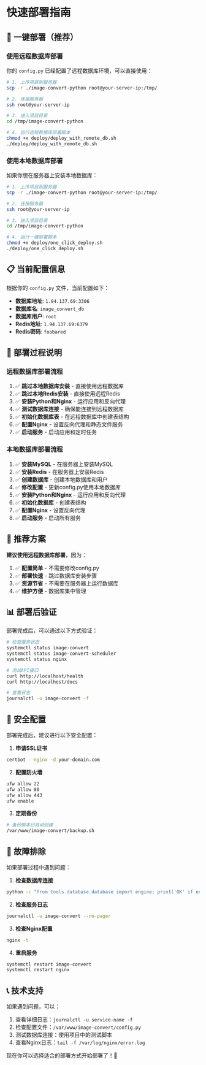 # 快速部署指南

## 🚀 一键部署（推荐）

### 使用远程数据库部署
你的 `config.py` 已经配置了远程数据库环境，可以直接使用：

```bash
# 1. 上传项目到服务器
scp -r ./image-convert-python root@your-server-ip:/tmp/

# 2. 连接服务器
ssh root@your-server-ip

# 3. 进入项目目录
cd /tmp/image-convert-python

# 4. 运行远程数据库部署脚本
chmod +x deploy/deploy_with_remote_db.sh
./deploy/deploy_with_remote_db.sh
```

### 使用本地数据库部署
如果你想在服务器上安装本地数据库：

```bash
# 1. 上传项目到服务器
scp -r ./image-convert-python root@your-server-ip:/tmp/

# 2. 连接服务器
ssh root@your-server-ip

# 3. 进入项目目录
cd /tmp/image-convert-python

# 4. 运行一键部署脚本
chmod +x deploy/one_click_deploy.sh
./deploy/one_click_deploy.sh
```

## 📋 当前配置信息

根据你的 `config.py` 文件，当前配置如下：

- **数据库地址**: `1.94.137.69:3306`
- **数据库名**: `image_convert_db`
- **数据库用户**: `root`
- **Redis地址**: `1.94.137.69:6379`
- **Redis密码**: `foobared`

## 🔧 部署过程说明

### 远程数据库部署流程
1. ✅ **跳过本地数据库安装** - 直接使用远程数据库
2. ✅ **跳过本地Redis安装** - 直接使用远程Redis
3. ✅ **安装Python和Nginx** - 运行应用和反向代理
4. ✅ **测试数据库连接** - 确保能连接到远程数据库
5. ✅ **初始化数据库表** - 在远程数据库中创建表结构
6. ✅ **配置Nginx** - 设置反向代理和静态文件服务
7. ✅ **启动服务** - 启动应用和定时任务

### 本地数据库部署流程
1. ✅ **安装MySQL** - 在服务器上安装MySQL
2. ✅ **安装Redis** - 在服务器上安装Redis
3. ✅ **创建数据库** - 创建本地数据库和用户
4. ✅ **修改配置** - 更新config.py使用本地数据库
5. ✅ **安装Python和Nginx** - 运行应用和反向代理
6. ✅ **初始化数据库** - 创建表结构
7. ✅ **配置Nginx** - 设置反向代理
8. ✅ **启动服务** - 启动所有服务

## 🎯 推荐方案

**建议使用远程数据库部署**，因为：

1. ✅ **配置简单** - 不需要修改config.py
2. ✅ **部署快速** - 跳过数据库安装步骤
3. ✅ **资源节省** - 不需要在服务器上运行数据库
4. ✅ **维护方便** - 数据库集中管理

## 📊 部署后验证

部署完成后，可以通过以下方式验证：

```bash
# 检查服务状态
systemctl status image-convert
systemctl status image-convert-scheduler
systemctl status nginx

# 测试API接口
curl http://localhost/health
curl http://localhost/docs

# 查看日志
journalctl -u image-convert -f
```

## 🔐 安全配置

部署完成后，建议进行以下安全配置：

1. **申请SSL证书**
```bash
certbot --nginx -d your-domain.com
```

2. **配置防火墙**
```bash
ufw allow 22
ufw allow 80
ufw allow 443
ufw enable
```

3. **定期备份**
```bash
# 备份脚本已自动创建
/var/www/image-convert/backup.sh
```

## 🚨 故障排除

如果部署过程中遇到问题：

1. **检查数据库连接**
```bash
python -c "from tools.database.database import engine; print('OK' if engine.connect() else 'FAIL')"
```

2. **检查服务日志**
```bash
journalctl -u image-convert --no-pager
```

3. **检查Nginx配置**
```bash
nginx -t
```

4. **重启服务**
```bash
systemctl restart image-convert
systemctl restart nginx
```

## 📞 技术支持

如果遇到问题，可以：

1. 查看详细日志：`journalctl -u service-name -f`
2. 检查配置文件：`/var/www/image-convert/config.py`
3. 测试数据库连接：使用项目中的测试脚本
4. 查看Nginx日志：`tail -f /var/log/nginx/error.log`

现在你可以选择适合的部署方式开始部署了！🎉
